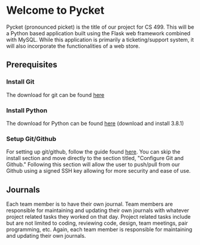# Welcome to Pycket
Pycket (pronounced picket) is the title of our project for CS 499. This will be a Python based application built using the Flask web framework combined with MySQL. While this application is primarily a ticketing/support system, it will also incorporate the functionalities of a web store. 

## Prerequisites
### Install Git
The download for git can be found [here](https://git-scm.com/downloads)

### Install Python
The download for Python can be found [here](https://www.python.org/downloads/) (download and install 3.8.1)

### Setup Git/Github
For setting up git/github, follow the guide found [here](https://www.theodinproject.com/courses/web-development-101/lessons/setting-up-git). You can skip the install section and move directly to the section titled, "Configure Git and Github." Following this section will allow the user to push/pull from our Github using a signed SSH key allowing for more security and ease of use. 

## Journals
Each team member is to have their own journal. Team members are responsible for maintaining and updating their own journals with whatever project related tasks they worked on that day. Project related tasks include but are not limited to coding, reviewing code, design, team meetings, pair programming, etc. Again, each team member is responsible for maintaining and updating their own journals. 